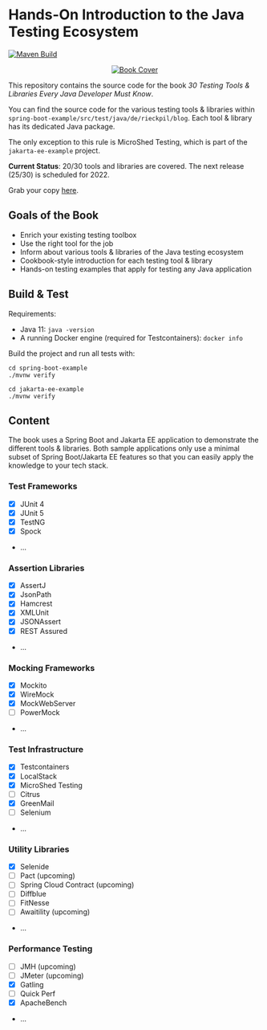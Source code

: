 # Hands-On Introduction to the Java Testing Ecosystem

[![Maven Build](https://github.com/rieckpil/java-testing-ecosystem/actions/workflows/build.yml/badge.svg?branch=master)](https://github.com/rieckpil/java-testing-ecosystem/actions/workflows/build.yml)

<p align="center">
  <a href="https://rieckpil.de/testing-tools-and-libraries-every-java-developer-must-know/">
    <img src="https://rieckpil.de/wp-content/uploads/2021/04/testing-tools-and-libraries-every-java-developer-must-know-book-cover-1-e1617971322966.png" alt=" Book Cover"/>
  </a>
</p>

This repository contains the source code for the book *30 Testing Tools & Libraries Every Java Developer Must Know*.

You can find the source code for the various testing tools & libraries within `spring-boot-example/src/test/java/de/rieckpil/blog`. Each tool & library has its dedicated Java package.

The only exception to this rule is MicroShed Testing, which is part of the `jakarta-ee-example` project.

**Current Status**: 20/30 tools and libraries are covered. The next release (25/30) is scheduled for 2022.

Grab your copy [here](https://rieckpil.de/testing-tools-and-libraries-every-java-developer-must-know/).

## Goals of the Book

- Enrich your existing testing toolbox
- Use the right tool for the job
- Inform about various tools & libraries of the Java testing ecosystem
- Cookbook-style introduction for each testing tool & library
- Hands-on testing examples that apply for testing any Java application

## Build & Test

Requirements:

- Java 11: `java -version`
- A running Docker engine (required for Testcontainers): `docker info`

Build the project and run all tests with:

```shell
cd spring-boot-example
./mvnw verify

cd jakarta-ee-example
./mvnw verify
```

## Content

The book uses a Spring Boot and Jakarta EE application to demonstrate the different tools & libraries. Both sample applications only use a minimal subset of Spring Boot/Jakarta EE features so that you can easily apply the knowledge to your tech stack.

### Test Frameworks

- [x] JUnit 4
- [x] JUnit 5
- [x] TestNG
- [x] Spock
- ...

### Assertion Libraries

- [x] AssertJ
- [x] JsonPath
- [x] Hamcrest
- [x] XMLUnit
- [x] JSONAssert
- [x] REST Assured
- ...

### Mocking Frameworks

- [x] Mockito
- [x] WireMock
- [x] MockWebServer
- [ ] PowerMock
- ...

### Test Infrastructure

- [x] Testcontainers
- [x] LocalStack
- [x] MicroShed Testing
- [ ] Citrus
- [x] GreenMail
- [ ] Selenium
- ...

### Utility Libraries

- [x] Selenide
- [ ] Pact (upcoming)
- [ ] Spring Cloud Contract (upcoming)
- [ ] Diffblue
- [ ] FitNesse
- [ ] Awaitility (upcoming)
- ...

### Performance Testing

- [ ] JMH (upcoming)
- [ ] JMeter (upcoming)
- [x] Gatling
- [ ] Quick Perf
- [x] ApacheBench
- ...
